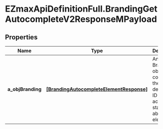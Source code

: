 # EZmaxApiDefinitionFull.BrandingGetAutocompleteV2ResponseMPayload

## Properties

Name | Type | Description | Notes
------------ | ------------- | ------------- | -------------
**a_objBranding** | [**[BrandingAutocompleteElementResponse]**](BrandingAutocompleteElementResponse.md) | An array of Branding object containing the description, ID and active status about the element. | 



